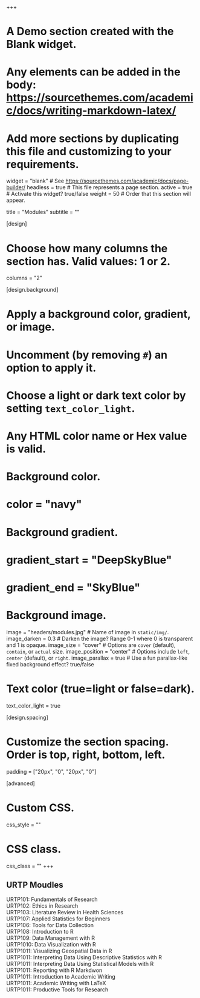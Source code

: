 +++
# A Demo section created with the Blank widget.
# Any elements can be added in the body: https://sourcethemes.com/academic/docs/writing-markdown-latex/
# Add more sections by duplicating this file and customizing to your requirements.

widget = "blank"  # See https://sourcethemes.com/academic/docs/page-builder/
headless = true  # This file represents a page section.
active = true  # Activate this widget? true/false
weight = 50 # Order that this section will appear.

title = "Modules"
subtitle = ""

[design]
  # Choose how many columns the section has. Valid values: 1 or 2.
  columns = "2"

[design.background]
  # Apply a background color, gradient, or image.
  #   Uncomment (by removing `#`) an option to apply it.
  #   Choose a light or dark text color by setting `text_color_light`.
  #   Any HTML color name or Hex value is valid.

  # Background color.
  # color = "navy"

  # Background gradient.
  # gradient_start = "DeepSkyBlue"
  # gradient_end = "SkyBlue"

  # Background image.
  image = "headers/modules.jpg"  # Name of image in `static/img/`.
  image_darken = 0.3  # Darken the image? Range 0-1 where 0 is transparent and 1 is opaque.
  image_size = "cover"  #  Options are `cover` (default), `contain`, or `actual` size.
  image_position = "center"  # Options include `left`, `center` (default), or `right`.
  image_parallax = true  # Use a fun parallax-like fixed background effect? true/false

  # Text color (true=light or false=dark).
  text_color_light = true

[design.spacing]
  # Customize the section spacing. Order is top, right, bottom, left.
  padding = ["20px", "0", "20px", "0"]

[advanced]
 # Custom CSS.
 css_style = ""

 # CSS class.
 css_class = ""
+++

## URTP Moudles
URTP101: Fundamentals of Research<br>
URTP102: Ethics in Research <br>
URTP103: Literature Review in Health Sciences<br>
URTP107: Applied Statistics for Beginners<br>
URTP106: Tools for Data Collection<br>
URTP108: Introduction to R<br>
URTP109: Data Management with R<br>
URTP1010: Data Visualization with R<br>
URTP1011: Visualizing Geospatial Data in R<br>
URTP1011: Interpreting Data Using Descriptive Statistics with R<br>
URTP1011: Interpreting Data Using Statistical Models with R<br>
URTP1011: Reporting with R Markdwon<br>
URTP1011: Introduction to Academic Writing<br>
URTP1011: Academic Writing with LaTeX<br>
URTP1011: Productive Tools for Research<br>





